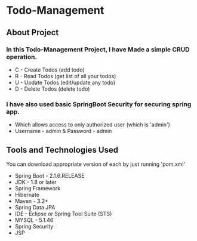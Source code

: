 # Todo-Management

## About Project

### In this Todo-Management Project, I have Made a simple CRUD operation.
* C - Create Todos (add todo)
* R - Read Todos (get list of all your todos)
* U - Update Todos (edit/update any todo)
* D - Delete Todos (delete todo)

### I have also used basic SpringBoot Security for securing spring app.
* Which allows access to only authorized user (which is 'admin') 
* Username - admin & Password - admin


## Tools and Technologies Used

You can download appropriate version of each by just running 'pom.xml'

* Spring Boot - 2.1.6.RELEASE
* JDK - 1.8 or later
* Spring Framework
* Hibernate
* Maven - 3.2+
* Spring Data JPA
* IDE - Eclipse or Spring Tool Suite (STS)
* MYSQL - 5.1.46
* Spring Security
* JSP
